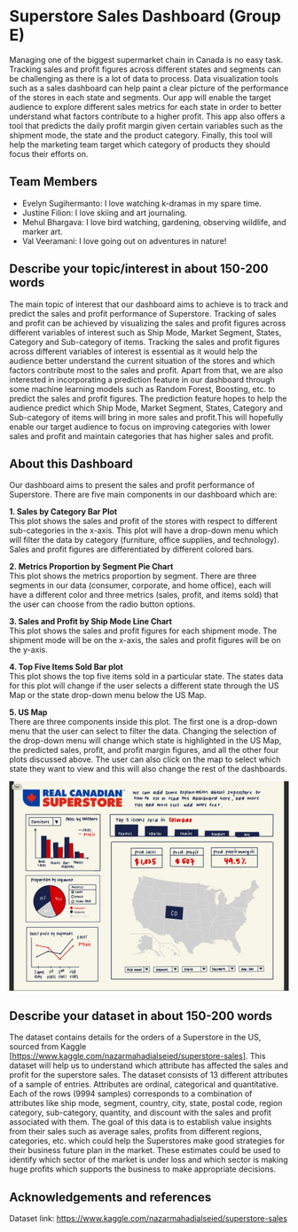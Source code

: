 # Superstore Sales Dashboard (Group E)

Managing one of the biggest supermarket chain in Canada is no easy task. Tracking sales and profit figures across different states and segments can be challenging as there is a lot of data to process. Data visualization tools such as a sales dashboard can help paint a clear picture of the performance of the stores in each state and segments. Our app will enable the target audience to explore different sales metrics for each state in order to better understand what factors contribute to a higher profit. This app also offers a tool that predicts the daily profit margin given certain variables such as the shipment mode, the state and the product category. Finally, this tool will help the marketing team target which category of products they should focus their efforts on.

## Team Members

- Evelyn Sugihermanto: I love watching k-dramas in my spare time.
- Justine Filion: I love skiing and art journaling. 
- Mehul Bhargava: I love bird watching, gardening, observing wildlife, and marker art.
- Val Veeramani: I love going out on adventures in nature!

## Describe your topic/interest in about 150-200 words

The main topic of interest that our dashboard aims to achieve is to track and predict the sales and profit performance of Superstore. Tracking of sales and profit can be achieved by visualizing the sales and profit figures across different variables of interest such as Ship Mode, Market Segment, States, Category and Sub-category of items. Tracking the sales and profit figures across different variables of interest is essential as it would help the audience better understand the current situation of the stores and which factors contribute most to the sales and profit. Apart from that, we are also interested in incorporating a prediction feature in our dashboard through some machine learning models such as Random Forest, Boosting, etc. to predict the sales and profit figures. The prediction feature hopes to help the audience predict which Ship Mode, Market Segment, States, Category and Sub-category of items will bring in more sales and profit.This will hopefully enable our target audience to focus on improving categories with lower sales and profit and maintain categories that has higher sales and profit.

## About this Dashboard

Our dashboard aims to present the sales and profit performance of Superstore. There are five main components in our dashboard which are:

**1. Sales by Category Bar Plot**      
This plot shows the sales and profit of the stores with respect to different sub-categories in the x-axis. This plot will have a drop-down menu which will filter the data by category (furniture, office supplies, and technology). Sales and profit figures are differentiated by different colored bars.

**2. Metrics Proportion by Segment Pie Chart**     
This plot shows the metrics proportion by segment. There are three segments in our data (consumer, corporate, and home office), each will have a different color and three metrics (sales, profit, and items sold) that the user can choose from the radio button options.

**3. Sales and Profit by Ship Mode Line Chart**       
This plot shows the sales and profit figures for each shipment mode. The shipment mode will be on the x-axis, the sales and profit figures will be on the y-axis.  

**4. Top Five Items Sold Bar plot**      
This plot shows the top five items sold in a particular state. The states data for this plot will change if the user selects a different state through the US Map or the state drop-down menu below the US Map. 

**5. US Map**      
There are three components inside this plot. The first one is a drop-down menu that the user can select to filter the data. Changing the selection of the drop-down menu will change which state is highlighted in the US Map, the predicted sales, profit, and profit margin figures, and all the other four plots discussed above. The user can also click on the map to select which state they want to view and this will also change the rest of the dashboards.

<img src ="images/dashboard_sketch.png">

## Describe your dataset in about 150-200 words

The dataset contains details for the orders of a Superstore in the US, sourced from Kaggle [https://www.kaggle.com/nazarmahadialseied/superstore-sales]. This dataset will help us to understand which attribute has affected the sales and profit for the superstore sales. The dataset consists of 13 different attributes of a sample of entries. Attributes are ordinal, categorical and quantitative. Each of the rows (9994 samples) corresponds to a combination of attributes like ship mode, segment, country, city, state, postal code, region category, sub-category, quantity, and discount with the sales and profit associated with them. The goal of this data is to establish value insights from their sales such as average sales, profits from different regions, categories, etc. which could help the Superstores make good strategies for their business future plan in the market. These estimates could be used to identify which sector of the market is under loss and which sector is making huge profits which supports the business to make appropriate decisions.

## Acknowledgements and references 

Dataset link: https://www.kaggle.com/nazarmahadialseied/superstore-sales
